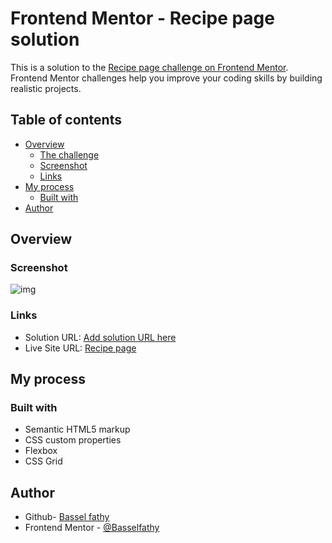 # Frontend Mentor - Recipe page solution

This is a solution to the [Recipe page challenge on Frontend Mentor](https://www.frontendmentor.io/challenges/recipe-page-KiTsR8QQKm). Frontend Mentor challenges help you improve your coding skills by building realistic projects.

## Table of contents

- [Overview](#overview)
  - [The challenge](#the-challenge)
  - [Screenshot](#screenshot)
  - [Links](#links)
- [My process](#my-process)
  - [Built with](#built-with)
- [Author](#author)

## Overview

### Screenshot

![img](./screenshot.jpg)

### Links

- Solution URL: [Add solution URL here](https://your-solution-url.com)
- Live Site URL: [Recipe page](https://basselfathy.github.io/Frontend-Mentor-Recipe-Page-Challenge/)

## My process

### Built with

- Semantic HTML5 markup
- CSS custom properties
- Flexbox
- CSS Grid

## Author

- Github- [Bassel fathy](https://github.com/Basselfathy)
- Frontend Mentor - [@Basselfathy](https://www.frontendmentor.io/profile/Basselfathy)
